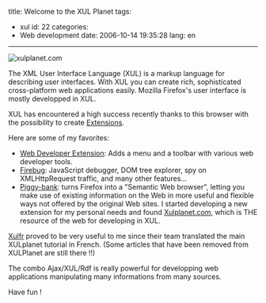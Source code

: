 title: Welcome to the XUL Planet
tags:
- xul
id: 22
categories:
- Web development
date: 2006-10-14 19:35:28
lang: en
---

![xulplanet.com](http://xulplanet.com/images/xulplanet.png)

The XML User Interface Language (XUL) is a markup language for describing user interfaces. With XUL you can create rich, sophisticated cross-platform web applications easily. Mozilla Firefox's user interface is mostly developped in XUL.

XUL has encountered a high success recently thanks to this browser with the possibility to create [Extensions](https://addons.mozilla.org/).

Here are some of my favorites:

*   [Web Developer Extension](https://addons.mozilla.org/firefox/60/): Adds a menu and a toolbar with various web developer tools.
*   [Firebug](https://addons.mozilla.org/firefox/1843/): JavaScript debugger, DOM tree explorer, spy on XMLHttpRequest traffic, and many other features...
*   [Piggy-bank](http://simile.mit.edu/piggy-bank/): turns Firefox into a "Semantic Web browser", letting you make use of existing information on the Web in more useful and flexible ways not offered by the original Web sites.
I started developing a new extension for my personal needs and found [Xulplanet.com](http://xulplanet.com), which is THE resource of the web for developing in XUL.

[Xulfr](http://xulfr.org/) proved to be very useful to me since their team translated the main XULplanet tutorial in French.
(Some articles that have been removed from XULPlanet are still there !!)

The combo Ajax/XUL/Rdf is really powerful for developping web applications manipulating many informations from many sources.

Have fun !